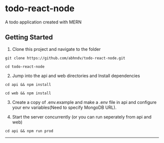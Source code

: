 # todo-react-node
A todo application created with MERN

## Getting Started

1. Clone this project and navigate to the folder

```
git clone https://github.com/abhndv/todo-react-node.git

cd todo-react-node
```

2. Jump into the api and web directories and Install dependencies

```
cd api && npm install

cd web && npm install
```

3. Create a copy of .env.example and make a .env file in api and configure your env variables(Need to specify MongoDB URL).


4. Start the server concurrently (or you can run seperately from api and web)

```
cd api && npm run prod
```

---

